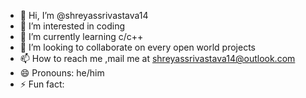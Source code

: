 - 👋 Hi, I’m @shreyassrivastava14
- 👀 I’m interested in coding 
- 🌱 I’m currently learning c/c++
- 💞️ I’m looking to collaborate on every open world projects
- 📫 How to reach me ,mail me at shreyassrivastava14@outlook.com
- 😄 Pronouns: he/him
- ⚡ Fun fact:

<!---
shreyassrivastava14/shreyassrivastava14 is a ✨ special ✨ repository because its `README.md` (this file) appears on your GitHub profile.
You can click the Preview link to take a look at your changes.
--->
